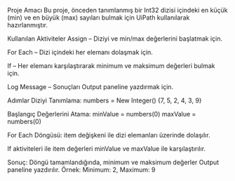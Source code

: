 Proje Amacı
Bu proje, önceden tanımlanmış bir Int32 dizisi içindeki en küçük (min) ve en büyük (max) sayıları bulmak için UiPath kullanılarak hazırlanmıştır.

Kullanılan Aktiviteler
Assign – Diziyi ve min/max değerlerini başlatmak için.

For Each – Dizi içindeki her elemanı dolaşmak için.

If – Her elemanı karşılaştırarak minimum ve maksimum değerleri bulmak için.

Log Message – Sonuçları Output paneline yazdırmak için.

Adımlar
Diziyi Tanımlama:
numbers = New Integer() {7, 5, 2, 4, 3, 9}

Başlangıç Değerlerini Atama:
minValue = numbers(0)
maxValue = numbers(0)

For Each Döngüsü:
item değişkeni ile dizi elemanları üzerinde dolaşılır.

If aktiviteleri ile item değerleri minValue ve maxValue ile karşılaştırılır.

Sonuç:
Döngü tamamlandığında, minimum ve maksimum değerler Output paneline yazdırılır.
Örnek:
Minimum: 2, Maximum: 9
